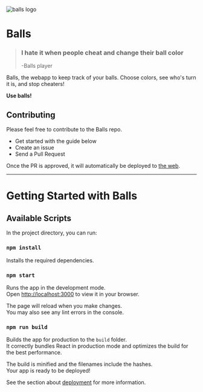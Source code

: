 ![balls logo](https://raw.githubusercontent.com/PierreLeFevre/balls/main/public/android-chrome-192x192.png)
# Balls

>  ### I hate it when people cheat and change their ball color
>  -Balls player

Balls, the webapp to keep track of your balls. 
Choose colors, see who's turn it is, and stop cheaters!

**Use balls!**

## Contributing

Please feel free to contribute to the Balls repo. 
- Get started with the guide below
- Create an issue
- Send a Pull Request

Once the PR is approved, it will automatically be deployed to [the web](https://balls.pierrelf.com/).

---

# Getting Started with Balls

## Available Scripts

In the project directory, you can run:

### `npm install`

Installs the required dependencies.

### `npm start`

Runs the app in the development mode.\
Open [http://localhost:3000](http://localhost:3000) to view it in your browser.

The page will reload when you make changes.\
You may also see any lint errors in the console.

### `npm run build`

Builds the app for production to the `build` folder.\
It correctly bundles React in production mode and optimizes the build for the best performance.

The build is minified and the filenames include the hashes.\
Your app is ready to be deployed!

See the section about [deployment](https://facebook.github.io/create-react-app/docs/deployment) for more information.
